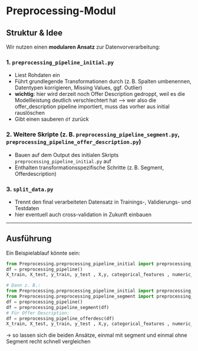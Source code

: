 # Preprocessing-Modul

## Struktur & Idee

Wir nutzen einen **modularen Ansatz** zur Datenvorverarbeitung:

### 1. `preprocessing_pipeline_initial.py`
- Liest Rohdaten ein
- Führt grundlegende Transformationen durch (z. B. Spalten umbenennen, Datentypen korrigieren, Missing Values, ggf. Outlier)
- **wichtig**: hier wird derzeit noch Offer Description gedroppt, weil es die Modellleistung deutlich verschlechtert hat --> wer also die offer_description pipeline importiert, muss das vorher aus initial rauslöschen
- Gibt einen sauberen `df` zurück

### 2. Weitere Skripte (z. B. `preprocessing_pipeline_segment.py`, `preprocessing_pipeline_offer_description.py`)
- Bauen auf dem Output des initialen Skripts `preprocessing_pipeline_initial.py` auf
- Enthalten transformationsspezifische Schritte (z. B. Segment, Offerdescription)

### 3. `split_data.py`
- Trennt den final verarbeiteten Datensatz in Trainings-, Validierungs- und Testdaten
- hier eventuell auch cross-validation in Zukunft einbauen


---

## Ausführung

Ein Beispielablauf könnte sein:

```python
from Preprocessing.preprocessing_pipeline_initial import preprocessing_pipeline
df = preprocessing_pipeline()
X_train, X_test, y_train, y_test , X,y, categorical_features , numeric_features = split_data(df)

# Dann z. B.:
from Preprocessing.preprocessing_pipeline_initial import preprocessing_pipeline
from Preprocessing.preprocessing_pipeline_segment import preprocessing_pipeline_segment
df = preprocessing_pipeline()
df = preprocessing_pipeline_segment(df)
# Für Offer Description:
df = preprocessing_pipeline_offerdesc(df)
X_train, X_test, y_train, y_test , X,y, categorical_features , numeric_features = split_data(df)
```
$\rightarrow$ so lassen sich die beiden Ansätze, einmal mit segment und einmal ohne Segment recht schnell vergleichen

